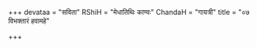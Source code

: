 +++
devataa = "सविता"
RShiH = "मेधातिथिः काण्वः"
ChandaH = "गायत्री"
title = "०७ विभक्तारं हवामहे"

+++

